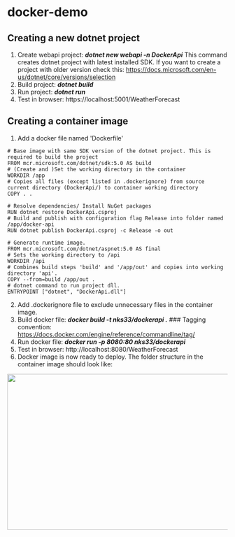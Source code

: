 # docker-demo
## Creating a new dotnet project
1. Create webapi project: ***dotnet new webapi -n DockerApi*** This command creates dotnet project with latest installed SDK. If you want to create a project with older version check this: https://docs.microsoft.com/en-us/dotnet/core/versions/selection
2. Build project: ***dotnet build***
3. Run project: ***dotnet run***
4. Test in browser: https://localhost:5001/WeatherForecast

## Creating a container image 
1. Add a docker file named 'Dockerfile'

```docker
# Base image with same SDK version of the dotnet project. This is required to build the project
FROM mcr.microsoft.com/dotnet/sdk:5.0 AS build
# (Create and )Set the working directory in the container
WORKDIR /app
# Copies all files (except listed in .dockerignore) from source current directory (DockerApi/) to container working directory 
COPY . .

# Resolve dependencies/ Install NuGet packages
RUN dotnet restore DockerApi.csproj
# Build and publish with configuration flag Release into folder named /app/docker-api
RUN dotnet publish DockerApi.csproj -c Release -o out

# Generate runtime image.
FROM mcr.microsoft.com/dotnet/aspnet:5.0 AS final
# Sets the working directory to /api
WORKDIR /api
# Combines build steps 'build' and '/app/out' and copies into working directory 'api'.
COPY --from=build /app/out .
# dotnet command to run project dll.
ENTRYPOINT ["dotnet", "DockerApi.dll"]
```
2. Add .dockerignore file to exclude unnecessary files in the container image.
3. Build docker file: ***docker build -t nks33/dockerapi .*** ### Tagging convention: https://docs.docker.com/engine/reference/commandline/tag/ 
4. Run docker file: ***docker run -p 8080:80 nks33/dockerapi***
5. Test in browser: http://localhost:8080/WeatherForecast
6. Docker image is now ready to deploy. The folder structure in the container image should look like:

<img src="https://user-images.githubusercontent.com/40652401/101164727-60b0e000-369a-11eb-8ea2-1baf4581520c.png" width="819" height="357" />